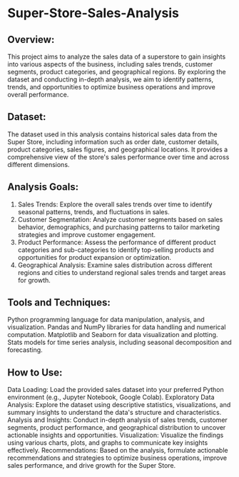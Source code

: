 # Super-Store-Sales-Analysis
## Overview:
This project aims to analyze the sales data of a superstore to gain insights into various aspects of the business, including sales trends, customer segments, product categories, and geographical regions. By exploring the dataset and conducting in-depth analysis, we aim to identify patterns, trends, and opportunities to optimize business operations and improve overall performance.

## Dataset:
The dataset used in this analysis contains historical sales data from the Super Store, including information such as order date, customer details, product categories, sales figures, and geographical locations. It provides a comprehensive view of the store's sales performance over time and across different dimensions.

## Analysis Goals:
1. Sales Trends: Explore the overall sales trends over time to identify seasonal patterns, trends, and fluctuations in sales.
2. Customer Segmentation: Analyze customer segments based on sales behavior, demographics, and purchasing patterns to tailor marketing strategies and improve customer engagement.
3. Product Performance: Assess the performance of different product categories and sub-categories to identify top-selling products and opportunities for product expansion or optimization.
4. Geographical Analysis: Examine sales distribution across different regions and cities to understand regional sales trends and target areas for growth.

## Tools and Techniques:
Python programming language for data manipulation, analysis, and visualization.
Pandas and NumPy libraries for data handling and numerical computation.
Matplotlib and Seaborn for data visualization and plotting.
Stats models for time series analysis, including seasonal decomposition and forecasting.

## How to Use:
Data Loading: Load the provided sales dataset into your preferred Python environment (e.g., Jupyter Notebook, Google Colab).
Exploratory Data Analysis: Explore the dataset using descriptive statistics, visualizations, and summary insights to understand the data's structure and characteristics.
Analysis and Insights: Conduct in-depth analysis of sales trends, customer segments, product performance, and geographical distribution to uncover actionable insights and opportunities.
Visualization: Visualize the findings using various charts, plots, and graphs to communicate key insights effectively.
Recommendations: Based on the analysis, formulate actionable recommendations and strategies to optimize business operations, improve sales performance, and drive growth for the Super Store.
